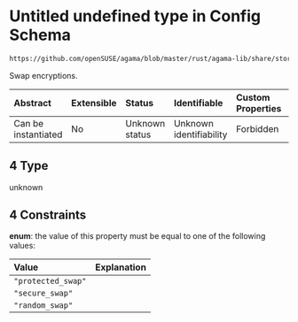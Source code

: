 # Untitled undefined type in Config Schema

```txt
https://github.com/openSUSE/agama/blob/master/rust/agama-lib/share/storage.schema.json#/$defs/encryption/anyOf/4
```

Swap encryptions.

| Abstract            | Extensible | Status         | Identifiable            | Custom Properties | Additional Properties | Access Restrictions | Defined In                                                          |
| :------------------ | :--------- | :------------- | :---------------------- | :---------------- | :-------------------- | :------------------ | :------------------------------------------------------------------ |
| Can be instantiated | No         | Unknown status | Unknown identifiability | Forbidden         | Allowed               | none                | [storage.schema.json\*](storage.schema.json "open original schema") |

## 4 Type

unknown

## 4 Constraints

**enum**: the value of this property must be equal to one of the following values:

| Value              | Explanation |
| :----------------- | :---------- |
| `"protected_swap"` |             |
| `"secure_swap"`    |             |
| `"random_swap"`    |             |
